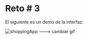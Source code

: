 # Reto # 3

El siguiente es un demo de la interfaz:

![shoppingApp](https://user-images.githubusercontent.com/Aplicación-Chat-Google-Chrome-2022-12-01-22-00-30_Trim.gif) ---> cambiar gif
